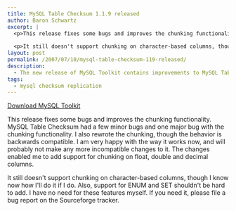 ```yaml
---
title: MySQL Table Checksum 1.1.9 released
author: Baron Schwartz
excerpt: |
  <p>This release fixes some bugs and improves the chunking functionality.  MySQL Table Checksum had a few minor bugs and one major bug with the chunking functionality.  I also rewrote the chunking, though the behavior is backwards compatible.  I am very happy with the way it works now, and will probably not make any more incompatible changes to it.  The changes enabled me to add support for chunking on float, double and decimal columns.</p>
  
  <p>It still doesn't support chunking on character-based columns, though I know now how I'll do it if I do.  Also, support for ENUM and SET shouldn't be hard to add.  I have no need for these features myself.  If you need it, please file a bug report on the Sourceforge tracker.</p>
layout: post
permalink: /2007/07/10/mysql-table-checksum-119-released/
description:
  - The new release of MySQL Toolkit contains improvements to MySQL Table Checksum
tags:
  - mysql checksum replication
---
```

<p class="download">
  <a href="http://code.google.com/p/maatkit">Download MySQL Toolkit</a>
</p>

This release fixes some bugs and improves the chunking functionality. MySQL Table Checksum had a few minor bugs and one major bug with the chunking functionality. I also rewrote the chunking, though the behavior is backwards compatible. I am very happy with the way it works now, and will probably not make any more incompatible changes to it. The changes enabled me to add support for chunking on float, double and decimal columns.

It still doesn't support chunking on character-based columns, though I know now how I'll do it if I do. Also, support for ENUM and SET shouldn't be hard to add. I have no need for these features myself. If you need it, please file a bug report on the Sourceforge tracker.
